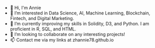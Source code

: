 - 👋 Hi, I'm Annie
- 👀 I’m interested in Data Science, AI, Machine Learning, Blockchain, Fintech, and Digital Marketing.
- 🌱 I’m currently improving my skills in Solidity, D3, and Python. I am proficient in R, SQL, and HTML.
- 💞️ I’m looking to collaborate on any interesting projects!
- 📫 Contact me via my links at zhannie78.github.io

<!---
zhannie78/zhannie78 is a ✨ special ✨ repository because its `README.md` (this file) appears on your GitHub profile.
You can click the Preview link to take a look at your changes.
--->
